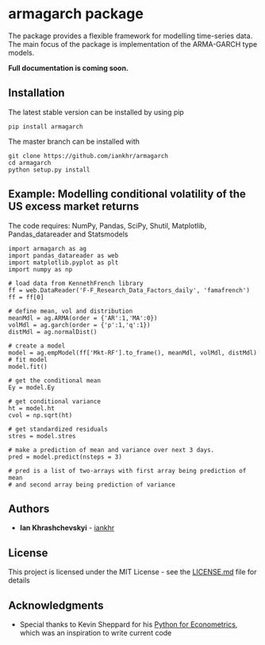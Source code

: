 # armagarch package
The package provides a flexible framework for modelling time-series data. The main focus of the package is implementation of the ARMA-GARCH type models.

**Full documentation is coming soon.**

## Installation

The latest stable version can be installed by using pip
```
pip install armagarch
```

The master branch can be installed with

```
git clone https://github.com/iankhr/armagarch
cd armagarch
python setup.py install
```
  

## Example: Modelling conditional volatility of the US excess market returns

The code requires: NumPy, Pandas, SciPy, Shutil, Matplotlib, Pandas_datareader and Statsmodels


```
import armagarch as ag
import pandas_datareader as web
import matplotlib.pyplot as plt
import numpy as np

# load data from KennethFrench library
ff = web.DataReader('F-F_Research_Data_Factors_daily', 'famafrench')
ff = ff[0]

# define mean, vol and distribution
meanMdl = ag.ARMA(order = {'AR':1,'MA':0})
volMdl = ag.garch(order = {'p':1,'q':1})
distMdl = ag.normalDist()

# create a model
model = ag.empModel(ff['Mkt-RF'].to_frame(), meanMdl, volMdl, distMdl)
# fit model
model.fit()

# get the conditional mean
Ey = model.Ey

# get conditional variance
ht = model.ht
cvol = np.sqrt(ht)

# get standardized residuals
stres = model.stres

# make a prediction of mean and variance over next 3 days.
pred = model.predict(nsteps = 3)

# pred is a list of two-arrays with first array being prediction of mean
# and second array being prediction of variance

````


## Authors

* **Ian Khrashchevskyi** - [iankhr](https://github.com/iankhr)

## License

This project is licensed under the MIT License - see the [LICENSE.md](LICENSE.md) file for details

## Acknowledgments

* Special thanks to Kevin Sheppard for his [Python for Econometrics](https://www.kevinsheppard.com/Python_for_Econometrics), which was an inspiration to write current code

